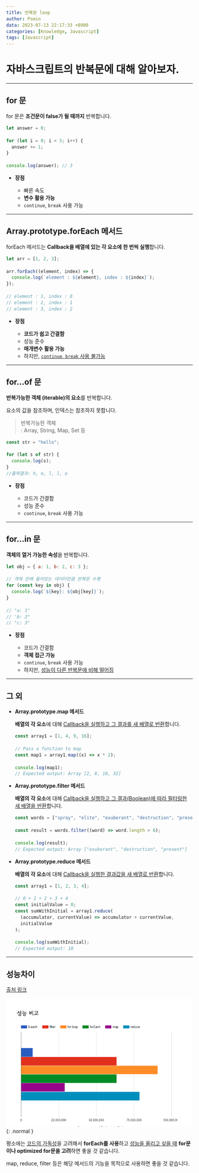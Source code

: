 ```yaml
---
title: 반복문 loop
author: Psmin
data: 2023-07-13 22:17:33 +0900
categories: [Knowledge, Javascript]
tags: [Javascript]
---
```


# 자바스크립트의 반복문에 대해 알아보자.

---

## for 문

for 문은 **조건문이 false가 될 때까지** 반복합니다.

```js
let answer = 0;

for (let i = 0; i < 3; i++) {
  answer += 1;
}

console.log(answer); // 3
```

- **장점**

  - 빠른 속도
  - **변수 활용 가능**
  - `continue`, `break` 사용 가능

---

## Array.prototype.forEach 메서드

forEach 메서드는 **Callback을 배열에 있는 각 요소에 한 번씩 실행**합니다.

```js
let arr = [1, 2, 3];

arr.forEach((element, index) => {
  console.log(`element : ${element}, index : ${index}`);
});

// element : 1, index : 0
// element : 2, index : 1
// element : 3, index : 2
```

- **장점**

  - **코드가 쉽고 간결함**
  - 성능 준수
  - **매개변수 활용 가능**
  - 하지만, <u>`continue`, `break` 사용 불가능</u>

---

## for...of 문

**반복가능한 객체 (iterable)의 요소**를 반복합니다.

요소의 값을 참조하며, 인덱스는 참조하지 못합니다.

> 반복가능한 객체  
> : Array, String, Map, Set 등

```js
const str = "hello";

for (let s of str) {
  console.log(s);
}
//출력결과: h, e, l, l, o
```

- **장점**

  - 코드가 간결함
  - 성능 준수
  - `continue`, `break` 사용 가능

---

## for...in 문

**객체의 열거 가능한 속성**을 반복합니다.

```js
let obj = { a: 1, b: 2, c: 3 };

// 객체 안에 들어있는 데이터만큼 반복문 수행
for (const key in obj) {
  console.log(`${key}: ${obj[key]}`);
}

// "a: 1"
// 'b: 2"
// "c: 3"
```

- **장점**

  - 코드가 간결함
  - **객체 접근 가능**
  - `continue`, `break` 사용 가능
  - 하지만, <u>성능이 다른 반복문에 비해 떨어짐</u>

---

## 그 외

- **Array.prototype.map 메서드**

  **배열의 각 요소**에 대해 <u>Callback을 실행하고 그 결과를 새 배열로 반환</u>합니다.

  ```js
  const array1 = [1, 4, 9, 16];

  // Pass a function to map
  const map1 = array1.map((x) => x * 2);

  console.log(map1);
  // Expected output: Array [2, 8, 18, 32]
  ```

- **Array.prototype.filter 메서드**

  **배열의 각 요소**에 대해 <u>Callback을 실행하고 그 결과(Boolean)에 따라 필터링한 새 배열을 반환</u>합니다.

  ```js
  const words = ["spray", "elite", "exuberant", "destruction", "present"];

  const result = words.filter((word) => word.length > 6);

  console.log(result);
  // Expected output: Array ["exuberant", "destruction", "present"]
  ```

- **Array.prototype.reduce 메서드**

  **배열의 각 요소**에 대해 <u>Callback을 실행한 결과값을 새 배열로 반환</u>합니다.

  ```js
  const array1 = [1, 2, 3, 4];

  // 0 + 1 + 2 + 3 + 4
  const initialValue = 0;
  const sumWithInitial = array1.reduce(
    (accumulator, currentValue) => accumulator + currentValue,
    initialValue
  );

  console.log(sumWithInitial);
  // Expected output: 10
  ```

---

## 성능차이

[출처 링크](https://velog.io/@cada/%EC%9E%90%EB%B0%94%EC%8A%A4%ED%81%AC%EB%A6%BD%ED%8A%B8-for-loop-%EC%86%8D%EB%8F%84-%EB%B9%84%EA%B5%90)

![Loop-Performance](/assets/img/loop-performance.png){: .normal }

평소에는 <u>코드의 가독성</u>을 고려해서 **forEach를 사용**하고 <u>성능을 올리고 싶을 때</u> **for문이나 optimized for문을 고려**하면 좋을 것 같습니다.

map, reduce, filter 등은 해당 메서드의 기능을 목적으로 사용하면 좋을 것 같습니다.

